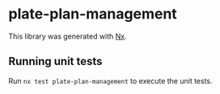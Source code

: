 # plate-plan-management

This library was generated with [Nx](https://nx.dev).

## Running unit tests

Run `nx test plate-plan-management` to execute the unit tests.
